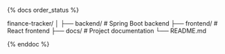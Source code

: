 {% docs order_status %}

finance-tracker/
│
├── backend/        # Spring Boot backend
├── frontend/       # React frontend
├── docs/           # Project documentation
└── README.md

{% enddoc %}